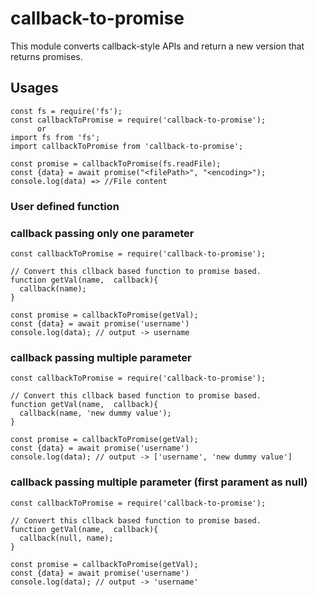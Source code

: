 # callback-to-promise

This module converts callback-style APIs and return a new version that returns promises.

## Usages

```
const fs = require('fs');
const callbackToPromise = require('callback-to-promise');
      or
import fs from 'fs';
import callbackToPromise from 'callback-to-promise';

const promise = callbackToPromise(fs.readFile);
const {data} = await promise("<filePath>", "<encoding>");
console.log(data) => //File content
```

### User defined function

### callback passing only one parameter

```
const callbackToPromise = require('callback-to-promise');

// Convert this cllback based function to promise based.
function getVal(name,  callback){
  callback(name);
}

const promise = callbackToPromise(getVal);
const {data} = await promise('username')
console.log(data); // output -> username

```

### callback passing multiple parameter

```
const callbackToPromise = require('callback-to-promise');

// Convert this cllback based function to promise based.
function getVal(name,  callback){
  callback(name, 'new dummy value');
}

const promise = callbackToPromise(getVal);
const {data} = await promise('username')
console.log(data); // output -> ['username', 'new dummy value']

```

### callback passing multiple parameter (first parament as null)

```
const callbackToPromise = require('callback-to-promise');

// Convert this cllback based function to promise based.
function getVal(name,  callback){
  callback(null, name);
}

const promise = callbackToPromise(getVal);
const {data} = await promise('username')
console.log(data); // output -> 'username'

```


